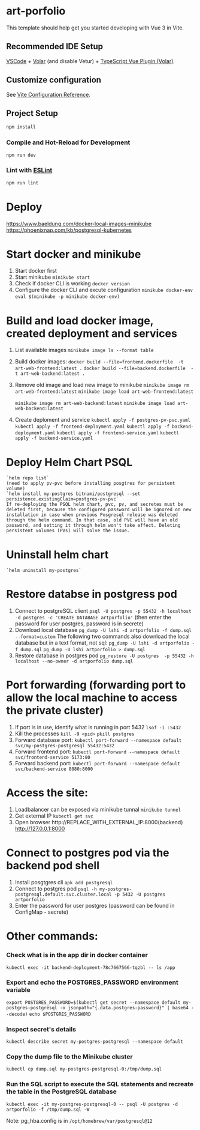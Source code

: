 # art-porfolio

This template should help get you started developing with Vue 3 in Vite.

## Recommended IDE Setup

[VSCode](https://code.visualstudio.com/) + [Volar](https://marketplace.visualstudio.com/items?itemName=Vue.volar) (and disable Vetur) + [TypeScript Vue Plugin (Volar)](https://marketplace.visualstudio.com/items?itemName=Vue.vscode-typescript-vue-plugin).

## Customize configuration

See [Vite Configuration Reference](https://vitejs.dev/config/).

## Project Setup

```sh
npm install
```

### Compile and Hot-Reload for Development

```sh
npm run dev
```
### Lint with [ESLint](https://eslint.org/)

```sh
npm run lint
```
# Deploy
https://www.baeldung.com/docker-local-images-minikube
https://phoenixnap.com/kb/postgresql-kubernetes
# Start docker and minikube
1. Start docker first
2. Start minikube
    `minikube start`
3. Check if docker CLI is working
    `docker version`
4. Configure the docker CLI and excute configuration
    `minikube docker-env`
    `eval $(minikube -p minikube docker-env)`
# Build and load docker image, created deployment and services
1. List available images
    `minikube image ls --format table`
2. Build docker images:
    `docker build --file=frontend.dockerfile  -t art-web-frontend:latest .`
    `docker build --file=backend.dockerfile  -t art-web-backend:latest .`
3. Remove old image and load new image to minikube
    `minikube image rm art-web-frontend:latest`
    `minikube image load art-web-frontend:latest`

    `minikube image rm art-web-backend:latest`
    `minikube image load art-web-backend:latest`
4. Create deploment and service
    `kubectl apply -f postgres-pv-pvc.yaml`
    `kubectl apply -f frontend-deployment.yaml`
    `kubectl apply -f backend-deployment.yaml`
    `kubectl apply -f frontend-service.yaml`
    `kubectl apply -f backend-service.yaml`
# Deploy Helm Chart PSQL
    `helm repo list`
    (need to apply pv-pvc before installing posgtres for persistent volume)
    `helm install my-postgres bitnami/postgresql --set persistence.existingClaim=postgres-pv-pvc`
    If re-deploying the PSQL helm chart, pvc, pv, and secretes must be deleted first, because the configured password will be ignored on new installation in case when previous Posgresql release was deleted through the helm command. In that case, old PVC will have an old password, and setting it through helm won't take effect. Deleting persistent volumes (PVs) will solve the issue.
# Uninstall helm chart
    `helm uninstall my-postgres`
# Restore databse in postgress pod
1. Connect to postgreSQL client
    `psql -U postgres -p 55432 -h localhost -d postgres -c 'CREATE DATABASE artporfolio'`
    (then enter the password for user postgres, password is in secrete)
2. Download local database
    `pg_dump -U lshi -d artporfolio -f dump.sql --format=custom`
   The following two commands also download the local database but in a text format, not sql:
    `pg_dump -U lshi -d artporfolio -f dump.sql`
    `pg_dump -U lshi artporfolio > dump.sql`
3. Restore database in postgres pod
    `pg_restore -U postgres  -p 55432 -h localhost --no-owner -d artporfolio dump.sql`
# Port forwarding (forwarding port to allow the local machine to access the private cluster)
1. If port is in use, identify what is running in port 5432
    `lsof -i :5432`
2. Kill the processes
    `kill -9 <pid>`
    `pkill postgres`
3. Forward database port:
    `kubectl port-forward --namespace default svc/my-postgres-postgresql 55432:5432`
4. Forward frontend port:
    `kubectl port-forward --namespace default svc/frontend-service 5173:80`
5. Forward backend port:
    `kubectl port-forward --namespace default svc/backend-service 8080:8000`
# Access the site:
1. Loadbalancer can be exposed via minikube tunnal
    `minikube tunnel`
2. Get external IP
    `kubectl get svc`
3. Open browser
    http://REPLACE_WITH_EXTERNAL_IP:8000(backend)
    http://127.0.0.1:8000

# Connect to postgres pod via the backend pod shell
1. Install posgtgres cli
    `apk add postgresql`
2. Connect to postgres pod
    `psql -h my-postgres-postgresql.default.svc.cluster.local -p 5432 -U postgres artporfolio`
3. Enter the password for user postgres (password can be found in ConfigMap - secrete)

# Other commands:
### Check what is in the app dir in docker container
`kubectl exec -it backend-deployment-78c7667566-tqzbl -- ls /app`
### Export and echo the POSTGRES_PASSWORD environment variable
`export POSTGRES_PASSWORD=$(kubectl get secret --namespace default my-postgres-postgresql -o jsonpath="{.data.postgres-password}" | base64 --decode)`
`echo $POSTGRES_PASSWORD`
### Inspect secret's details
`kubectl describe secret my-postgres-postgresql --namespace default`
### Copy the dump file to the Minikube cluster
`kubectl cp dump.sql my-postgres-postgresql-0:/tmp/dump.sql`
### Run the SQL script to execute the SQL statements and recreate the table in the PostgreSQL database
`kubectl exec -it my-postgres-postgresql-0 -- psql -U postgres -d artporfolio -f /tmp/dump.sql -W`

Note: pg_hba.config is in `/opt/homebrew/var/postgresql@12`




